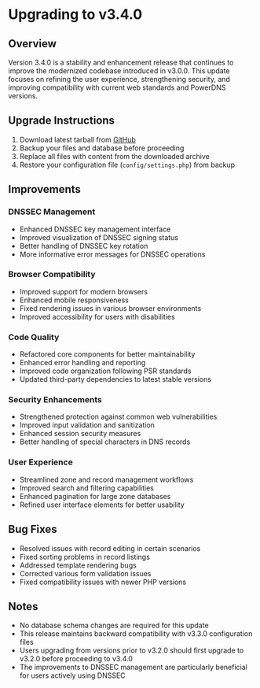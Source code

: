 # Upgrading to v3.4.0

## Overview

Version 3.4.0 is a stability and enhancement release that continues to improve the modernized codebase introduced in v3.0.0. This update focuses on refining the user experience, strengthening security, and improving compatibility with current web standards and PowerDNS versions.

## Upgrade Instructions

1. Download latest tarball from [GitHub](https://github.com/poweradmin/poweradmin/releases/tag/v3.4.0)
2. Backup your files and database before proceeding
3. Replace all files with content from the downloaded archive
4. Restore your configuration file (`config/settings.php`) from backup

## Improvements

### DNSSEC Management
- Enhanced DNSSEC key management interface
- Improved visualization of DNSSEC signing status
- Better handling of DNSSEC key rotation
- More informative error messages for DNSSEC operations

### Browser Compatibility
- Improved support for modern browsers
- Enhanced mobile responsiveness
- Fixed rendering issues in various browser environments
- Improved accessibility for users with disabilities

### Code Quality
- Refactored core components for better maintainability
- Enhanced error handling and reporting
- Improved code organization following PSR standards
- Updated third-party dependencies to latest stable versions

### Security Enhancements
- Strengthened protection against common web vulnerabilities
- Improved input validation and sanitization
- Enhanced session security measures
- Better handling of special characters in DNS records

### User Experience
- Streamlined zone and record management workflows
- Improved search and filtering capabilities
- Enhanced pagination for large zone databases
- Refined user interface elements for better usability

## Bug Fixes
- Resolved issues with record editing in certain scenarios
- Fixed sorting problems in record listings
- Addressed template rendering bugs
- Corrected various form validation issues
- Fixed compatibility issues with newer PHP versions

## Notes

- No database schema changes are required for this update
- This release maintains backward compatibility with v3.3.0 configuration files
- Users upgrading from versions prior to v3.2.0 should first upgrade to v3.2.0 before proceeding to v3.4.0
- The improvements to DNSSEC management are particularly beneficial for users actively using DNSSEC